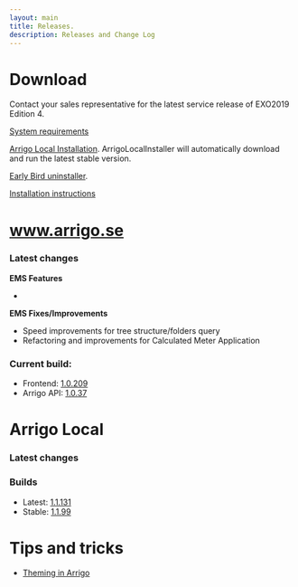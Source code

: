 ```yaml
---
layout: main
title: Releases.
description: Releases and Change Log
---
```

# Download

Contact your sales representative for the latest service release of EXO2019 Edition 4.

[System requirements](./systemrequirements.md)

[Arrigo Local Installation](https://arrigo.blob.core.windows.net/arrigo/ArrigoLocalInstaller.exe). ArrigoLocalInstaller will automatically download and run the latest stable version.

[Early Bird uninstaller](https://arrigo.blob.core.windows.net/arrigo/ArrigoEarlybirdUninstaller-1.0.19.exe).

[Installation instructions](./prereq.md)

# www.arrigo.se
### Latest changes

**EMS Features**

-

**EMS Fixes/Improvements**
- Speed improvements for tree structure/folders query
- Refactoring and improvements for Calculated Meter Application

### Current build: 
- Frontend: [1.0.209](./frontend.html#10209)
- Arrigo API: [1.0.37](./arrigoapi.html#1037)

# Arrigo Local
### Latest changes


### Builds
- Latest: [1.1.131](./arrigolocalinstaller.html#11131)
- Stable: [1.1.99](./arrigolocalinstaller.html#1199)



# Tips and tricks

- [Theming in Arrigo](./theme_arrigo.md)
